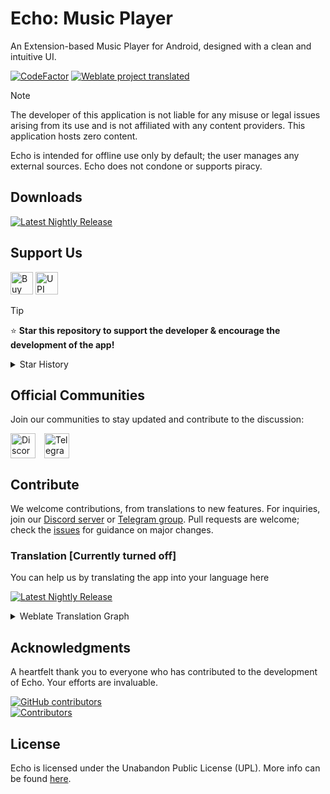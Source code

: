 # Echo: Music Player

<p>
An Extension-based Music Player for Android, designed with a clean and intuitive UI.
</p>
<p>
  <!--<a href="https://github.com/brahmkshatriya/echo/releases"><img src="https://img.shields.io/github/v/release/brahmkshatriya/echo?label=Downloads&style=for-the-badge" alt="GitHub Downloads"></a>-->
  <a href="https://www.codefactor.io/repository/github/brahmkshatriya/echo"><img src="https://img.shields.io/codefactor/grade/github/brahmkshatriya/echo?label=Codefactor&style=for-the-badge" alt="CodeFactor"/></a>
  <a href="https://hosted.weblate.org/engage/echo"><img alt="Weblate project translated" src="https://img.shields.io/weblate/progress/echo?label=Translated&style=for-the-badge"></a>
</p>

> [!NOTE]
> The developer of this application is not liable for any misuse or legal issues arising from its
> use and is not affiliated with any content providers. This application hosts zero content.
>
> Echo is intended for offline use only by default; the user manages any external sources. Echo does
> not condone or supports piracy.

## Downloads

<!--<a href="https://github.com/brahmkshatriya/echo/releases/latest"><img src="https://img.shields.io/badge/Stable-2EB9FF?label=Recommended&style=for-the-badge"  alt="Latest Stable Release"/></a>-->
<a href="https://nightly.link/brahmkshatriya/echo/workflows/nightly/main/artifact.zip"><img src="https://img.shields.io/badge/Nigthly-9999FF?label=Experimental&style=for-the-badge" alt="Latest Nightly Release"/></a>

## Support Us

<a href='https://ko-fi.com/I2I5C3UUV' target='_blank'><img height='36' style='border:0px;height:36px;' src='https://storage.ko-fi.com/cdn/kofi1.png?v=3' border='0' alt='Buy Me a Coffee at ko-fi.com' /></a>
<a href='https://intradeus.github.io/http-protocol-redirector/?r=upi://pay?pa=brahmkshatriya@apl&tn=Thanks%20for%20this%20amazing%20app!%20Much%20love%20to%20Echo.' target='_blank'><img height='36' src='https://files.catbox.moe/q8yq5o.png' border='0' alt='UPI' /> </a>

> [!TIP]
> ⭐ **Star this repository to support the developer & encourage the development of the app!**
<details>
  <summary>Star History</summary>
  <a href="https://github.com/brahmkshatriya/echo/stargazers">
      <img alt="Star History Chart" src="https://starchart.cc/brahmkshatriya/echo.svg?variant=adaptive" width="370" height="235" />
  </a>
</details>

## Official Communities

Join our communities to stay updated and contribute to the discussion:

<a href="https://discord.gg/J3WvbBUU8Z" style="margin-right: 10px; display: inline-block;"><img src="https://uxwing.com/wp-content/themes/uxwing/download/brands-and-social-media/discord-round-color-icon.png" alt="Discord" height="40" style="vertical-align: middle;"></a>
<a href="https://t.me/echo_app" style="display: inline-block;"><img src="https://upload.wikimedia.org/wikipedia/commons/8/82/Telegram_logo.svg" alt="Telegram" height="40" style="vertical-align: middle;"></a>

## Contribute

We welcome contributions, from translations to new features. For inquiries, join
our [Discord server](https://discord.gg/J3WvbBUU8Z) or [Telegram group](https://t.me/echo_app). Pull
requests are welcome; check the [issues](https://github.com/brahmkshatriya/echo/issues?q=is%3Aissue%20) for
guidance on major changes.

### Translation [Currently turned off]

You can help us by translating the app into your language here

<a href="https://hosted.weblate.org/projects/echo/#languages"><img src="https://img.shields.io/badge/Weblate-90EE90?label=Translate%20On&style=for-the-badge" alt="Latest Nightly Release"/></a>

<details>
<summary>Weblate Translation Graph</summary>
<a href="https://hosted.weblate.org/projects/echo/#languages"><img src="https://hosted.weblate.org/widget/echo/app/multi-auto.svg" alt="Translation status" /></a>
</details>

## Acknowledgments

A heartfelt thank you to everyone who has contributed to the development of Echo.
Your efforts are invaluable.

<a href="https://github.com/brahmkshatriya/echo/graphs/contributors">
  <img alt="GitHub contributors" src="https://img.shields.io/github/contributors/brahmkshatriya/echo?style=flat-square&label=Contributors%20%3A&labelColor=%230f1318&color=%230f1318">
</a>
<br>
<a href="https://github.com/brahmkshatriya/echo/graphs/contributors">
  <img src="https://contrib.rocks/image?repo=brahmkshatriya/echo" alt="Contributors">
</a>

## License

Echo is licensed under the Unabandon Public License (UPL). More info can be
found [here](LICENSE.md).
